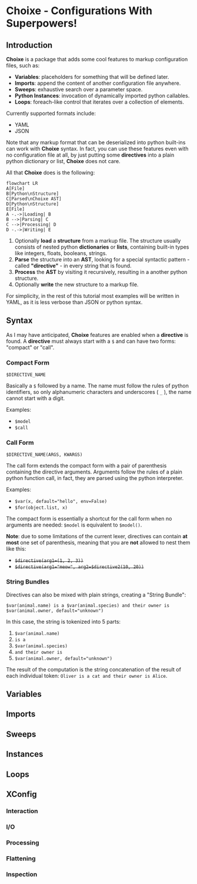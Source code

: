 # Choixe - Configurations With Superpowers!

## Introduction

**Choixe** is a package that adds some cool features to markup configuration files,
such as: 

- **Variables**: placeholders for something that will be defined later.
- **Imports**: append the content of another configuration file anywhere.
- **Sweeps**: exhaustive search over a parameter space.
- **Python Instances**: invocation of dynamically imported python callables.
- **Loops**: foreach-like control that iterates over a collection of elements.

Currently supported formats include: 
- YAML
- JSON

Note that any markup format that can be deserialized into python built-ins can work
with **Choixe** syntax. In fact, you can use these features even with no configuration
file at all, by just putting some **directives** into a plain python dictionary or list,
**Choixe** does not care.

All that **Choixe** does is the following:

```mermaid
flowchart LR
A[File]
B[Python\nStructure]
C[Parsed\nChoixe AST]
D[Python\nStructure]
E[File]
A -.->|Loading| B
B -->|Parsing| C
C -->|Processing| D
D -.->|Writing| E
```

1. Optionally **load** a **structure** from a markup file. The structure usually consists of
   nested python **dictionaries** or **lists**, containing built-in types like integers,
   floats, booleans, strings. 
2. **Parse** the structure into an **AST**, looking for a special syntactic pattern - 
   called **"directive"** - in every string that is found. 
3. **Process** the **AST** by visiting it recursively, resulting in a another python
   structure.
4. Optionally **write** the new structure to a markup file.

For simplicity, in the rest of this tutorial most examples will be written in YAML,
as it is less verbose than JSON or python syntax.

## Syntax

As I may have anticipated, **Choixe** features are enabled when a **directive** is found.
A **directive** must always start with a `$` and can have two forms: "compact" or "call".

### Compact Form

```
$DIRECTIVE_NAME
``` 

Basically a `$` followed by a name. The name must follow the rules of python identifiers,
so only alphanumeric characters and underscores ( `_` ), the name cannot start with a
digit.

Examples:
-  `$model`
-  `$call`

### Call Form

```
$DIRECTIVE_NAME(ARGS, KWARGS)
```

The call form extends the compact form with a pair of parenthesis containing the 
directive arguments. Arguments follow the rules of a plain python function call, in fact,
they are parsed using the python interpreter.

Examples:
- `$var(x, default="hello", env=False)`
- `$for(object.list, x)`

The compact form is essentially a shortcut for the call form when no arguments are
needed: `$model` is equivalent to `$model()`.

**Note**: due to some limitations of the current lexer, directives can contain **at most** one
set of parenthesis, meaning that you are **not** allowed to nest them like this:

- ~~`$directive(arg1=(1, 2, 3))`~~
- ~~`$directive(arg1="meow", arg2=$directive2(10, 20))`~~

### String Bundles

Directives can also be mixed with plain strings, creating a "String Bundle":

`$var(animal.name) is a $var(animal.species) and their owner is $var(animal.owner, default="unknown")`

In this case, the string is tokenized into 5 parts:
1. `$var(animal.name)`
2. ` is a `
3. `$var(animal.species)`
4. ` and their owner is `
5. `$var(animal.owner, default="unknown")`

The result of the computation is the string concatenation of the result of each
individual token: `Oliver is a cat and their owner is Alice`.

## Variables

## Imports

## Sweeps

## Instances

## Loops

## XConfig

### Interaction

### I/O

### Processing

### Flattening

### Inspection